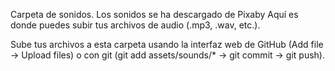 Carpeta de sonidos.
Los sonidos se ha descargado de Pixaby
Aquí es donde puedes subir tus archivos de audio (.mp3, .wav, etc.).

Sube tus archivos a esta carpeta usando la interfaz web de GitHub (Add file → Upload files) o con git (git add assets/sounds/* → git commit → git push).
